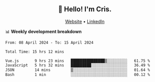 
<h2 align="center">👋 Hello! I'm Cris.</h2>
<p align="center">
  <a href="https://www.criscunas.dev">Website</a> •
  <a href="https://www.linkedin.com/in/cristophercunas/">LinkedIn</a> 
</p>


📊 **Weekly development breakdown**
<!--START_SECTION:waka-->

```txt
From: 08 April 2024 - To: 15 April 2024

Total Time: 15 hrs 12 mins

Vue.js       9 hrs 23 mins   ███████████████▒░░░░░░░░░   61.75 %
JavaScript   5 hrs 32 mins   █████████░░░░░░░░░░░░░░░░   36.49 %
JSON         14 mins         ▒░░░░░░░░░░░░░░░░░░░░░░░░   01.64 %
Bash         1 min           ░░░░░░░░░░░░░░░░░░░░░░░░░   00.12 %
```

<!--END_SECTION:waka-->

